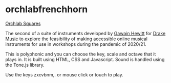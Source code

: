 # orchlabfrenchhorn

[Orchlab Squares](https://orchlabfrenchhorn.netlify.app/)


The second of a suite of instruments developed by [Gawain Hewitt](http://www.gawainhewitt.co.uk) for [Drake Music](http://www.drakemusic.org) to explore the feasibility of making accessible online musical instruments for use in workshops during the pandemic of 2020/21.


This is polyphonic and you can choose the key, scale and octave that it plays in. It is built using HTML, CSS and Javascript. Sound is handled using the Tone.js library.


Use the keys zxcvbnm,. or mouse click or touch to play.
